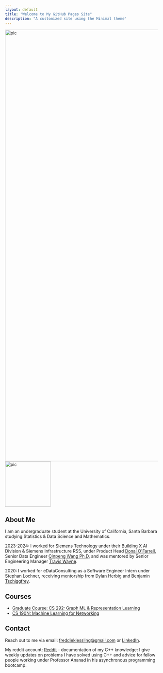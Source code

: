 ```yaml
---
layout: default
title: "Welcome to My GitHub Pages Site"
description: "A customized site using the Minimal theme"
---
```

<img width="1421" alt="pic" src="https://github.com/user-attachments/assets/d77eac74-6981-4dec-ae9f-01adca8e3277">
<img src="https://github.com/user-attachments/assets/d77eac74-6981-4dec-ae9f-01adca8e3277" alt="pic" style="width: 150px; height: auto;">


## About Me
I am an undergraduate student at the University of California, Santa Barbara studying Statistics & Data Science and Mathematics.

2023-2024: I worked for Siemens Technology under their Building X AI Division & Siemens Infrastructure RSS, under Product Head [Donal O'Farrell](https://www.linkedin.com/in/donal-ofarrell/), Senior Data Engineer [Qinpeng Wang Ph.D](https://www.linkedin.com/in/qinpeng-wang-ph-d-a7a60850/), and was mentored by Senior Engineering Manager [Travis Wayne](https://www.linkedin.com/in/traviswayne/).

2020: I worked for eDataConsulting as a Software Engineer Intern under [Stephan Lochner](https://www.linkedin.com/in/stephan-lochner/), receiving mentorship from [Dylan Herbig](https://www.linkedin.com/in/dylan-herbig/) and [Benjamin Tschiggfrey](https://www.linkedin.com/in/benjamin-tschiggfrey-a4b861158/).



## Courses
- [Graduate Course: CS 292: Graph ML & Representation Learning](https://github.com/freddiek4/F2024_Statisitcal_Compute_UCSB/tree/main/CS_292_Graph_Representation_Learning)
- [CS 190N: Machine Learning for Networking](cs190n.md)

## Contact
Reach out to me via email: [freddiekiessling@gmail.com](freddiekiessling@gmail.com) or [LinkedIn](https://www.linkedin.com/in/frederick-kiessling-2b86ab224/).

My reddit account: [Reddit](https://www.reddit.com/user/Frederick_kiessling/) - documentation of my C++ knowledge: I give weekly updates on problems I have solved using C++ and advice for fellow people working under Professor Ananad in his asynchronous programming bootcamp.
